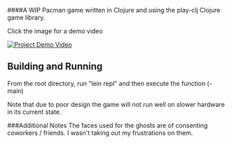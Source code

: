 ####A WIP Pacman game written in Clojure and using the play-clj Clojure game library.

Click the image for a demo video

[![Project Demo Video](https://img.youtube.com/vi/Xx_kX0leJVs/0.jpg)](https://www.youtube.com/watch?v=Xx_kX0leJVs)


## Building and Running
From the root directory, run "lein repl" and then execute the function (-main)

Note that due to poor design the game will not run well on slower hardware in its current state.


###Additional Notes
The faces used for the ghosts are of consenting coworkers / friends. I wasn't taking out my frustrations on them.
